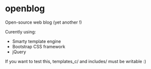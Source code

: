 openblog
========

Open-source web blog (yet another !)

Curently using:

- Smarty template engine
- Bootstrap CSS framework
- jQuery


If you want to test this, templates_c/ and includes/ must be writable :)
